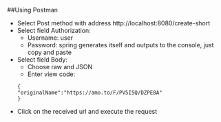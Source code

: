 ##Using Postman
- Select Post method with address http://localhost:8080/create-short
- Select field Authorization:
  - Username: user 
  - Password: spring generates itself and outputs to the console, just copy and paste
- Select field Body:
    - Choose raw and JSON
    - Enter view code:
    ````
   {
    "originalName":"https://amo.to/F/PV5I5Q/DZPE8A"
    }
- Click on the received url and execute the request
